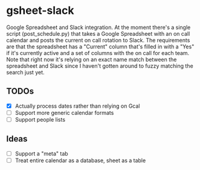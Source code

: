 # gsheet-slack

Google Spreadsheet and Slack integration. At the moment there's a single script (post_schedule.py) that takes a Google Spreadsheet with an on call calendar and posts the current on call rotation to Slack. The requirements are that the spreadsheet has a "Current" column that's filled in with a "Yes" if it's currently active and a set of columns with the on call for each team. Note that right now it's relying on an exact name match between the spreadsheet and Slack since I haven't gotten around to fuzzy matching the search just yet.

## TODOs

- [x] Actually process dates rather than relying on Gcal
- [ ] Support more generic calendar formats
- [ ] Support people lists

## Ideas

- [ ] Support a "meta" tab
- [ ] Treat entire calendar as a database, sheet as a table
